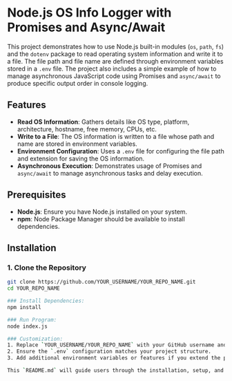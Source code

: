 # Node.js OS Info Logger with Promises and Async/Await

This project demonstrates how to use Node.js built-in modules (`os`, `path`, `fs`) and the `dotenv` package to read operating system information and write it to a file. The file path and file name are defined through environment variables stored in a `.env` file. The project also includes a simple example of how to manage asynchronous JavaScript code using Promises and `async/await` to produce specific output order in console logging.

## Features
- **Read OS Information**: Gathers details like OS type, platform, architecture, hostname, free memory, CPUs, etc.
- **Write to a File**: The OS information is written to a file whose path and name are stored in environment variables.
- **Environment Configuration**: Uses a `.env` file for configuring the file path and extension for saving the OS information.
- **Asynchronous Execution**: Demonstrates usage of Promises and `async/await` to manage asynchronous tasks and delay execution.

## Prerequisites

- **Node.js**: Ensure you have Node.js installed on your system.
- **npm**: Node Package Manager should be available to install dependencies.

## Installation

### 1. Clone the Repository
```bash
git clone https://github.com/YOUR_USERNAME/YOUR_REPO_NAME.git
cd YOUR_REPO_NAME

### Install Dependencies:
npm install

### Run Program:
node index.js

### Customization:
1. Replace `YOUR_USERNAME/YOUR_REPO_NAME` with your GitHub username and repository name.
2. Ensure the `.env` configuration matches your project structure.
3. Add additional environment variables or features if you extend the project functionality. 

This `README.md` will guide users through the installation, setup, and usage of your Node.js project.
